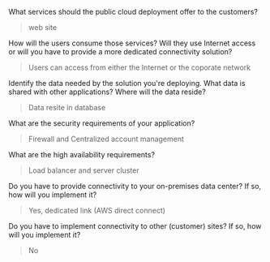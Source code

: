 What services should the public cloud deployment offer to the customers?
> web site

How will the users consume those services? Will they use Internet access or will you have to provide a more dedicated connectivity solution?
> Users can access from either the Internet or the coporate network

Identify the data needed by the solution you're deploying. What data is shared with other applications? Where will the data reside?
> Data resite in database

What are the security requirements of your application?
> Firewall and Centralized account management 

What are the high availability requirements?
> Load balancer and server cluster

Do you have to provide connectivity to your on-premises data center? If so, how will you implement it?
> Yes, dedicated link (AWS direct connect) 

Do you have to implement connectivity to other (customer) sites? If so, how will you implement it?
> No
